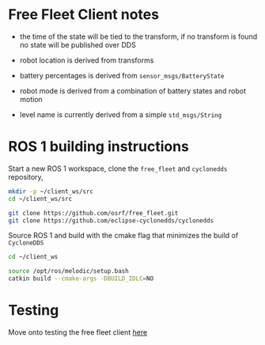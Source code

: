 # Free Fleet Client notes

* the time of the state will be tied to the transform, if no transform is found no state will be published over DDS

* robot location is derived from transforms

* battery percentages is derived from `sensor_msgs/BatteryState`

* robot mode is derived from a combination of battery states and robot motion

* level name is currently derived from a simple `std_msgs/String`

# ROS 1 building instructions

Start a new ROS 1 workspace, clone the `free_fleet` and `cyclonedds` repository,

```bash
mkdir -p ~/client_ws/src
cd ~/client_ws/src

git clone https://github.com/osrf/free_fleet.git
git clone https://github.com/eclipse-cyclonedds/cyclonedds
```

Source ROS 1 and build with the cmake flag that minimizes the build of `CycloneDDS`

```bash
cd ~/client_ws

source /opt/ros/melodic/setup.bash
catkin build --cmake-args -DBUILD_IDLC=NO
```

# Testing

Move onto testing the free fleet client [here](clients_test.md)
